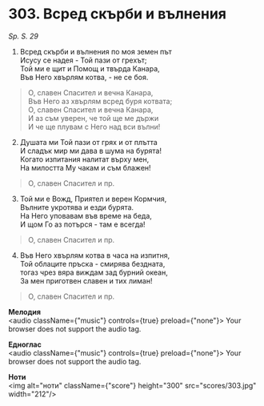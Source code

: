 # 303. Всред скърби и вълнения  

*Sp. S. 29*  

1. Всред скърби и вълнения по моя земен път  
Исусу се надея - Той пази от грехът;  
Той ми е щит и Помощ и твърда Канара,  
Във Него хвърлям котва, - не се боя.  

> О, славен Спасител и вечна Канара,  
> Във Него аз хвърлям всред буря котвата;  
> О, славен Спасител и вечна Канара,  
> И аз съм уверен, че той ще ме държи  
> И че ще плувам с Него над вси вълни!  

2. Душата ми Той пази от грях и от плътта  
И сладък мир ми дава в шума на бурята!  
Когато изпитания налитат върху мен,  
На милостта Му чакам и съм блажен!  

> О, славен Спасител и пр.  

3. Той ми е Вожд, Приятел и верен Кормчия,  
Вълните укротява и езди бурята.  
На Него уповавам във време на беда,  
И щом Го аз потърся - там е всегда!  

> О, славен Спасител и пр.  

4. Във Него хвърлям котва в часа на изпитня,  
Той облаците пръска - смирява бездната,  
тогаз чрез вяра виждам зад бурний океан,  
За мен приготвен славен и тих лиман!  

> О, славен Спасител и пр.  

__Мелодия__  
<audio className={"music"} controls={true} preload={"none"}><source src="mp3/303.mp3" type="audio/mpeg"/>
Your browser does not support the audio tag.
</audio>  

__Едноглас__  
<audio className={"music"} controls={true} preload={"none"}><source src="transp/303.mp3" type="audio/mpeg"/>
Your browser does not support the audio tag.
</audio>  

__Ноти__  
<img alt="ноти" className={"score"} height="300" src="scores/303.jpg" width="212"/>
